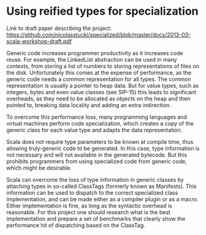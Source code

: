 Using reified types for specialization
======================================

Link to draft paper describing the project: https://github.com/nicolasstucki/specialized/blob/master/docs/2013-03-scala-workshop-draft.pdf

Generic code increases programmer productivity as it increases code reuse. For example, the LinkedList abstraction can be used in many contexts, from storing a list of numbers to storing representations of files on the disk. Unfortunately this comes at the expense of performance, as the generic code needs a common representation for all types. The common representation is usually a pointer to heap data. But for value types, such as integers, bytes and even value classes (see SIP-15) this leads to significant overheads, as they need to be allocated as objects on the heap and then pointed to, breaking data locality and adding an extra indirection.

To overcome this performance loss, many programming languages and virtual machines perform code specialization, which creates a copy of the generic class for each value type and adapts the data representation.

Scala does not require type parameters to be known at compile time, thus allowing truly-generic code to be generated. In this case, type information is not necessary and will not available in the generated bytecode. But this prohibits programmers from using specialized code from generic code, which might be desirable.

Scala can overcome the loss of type information in generic classes by attaching types in so-called ClassTags (formerly known as Manifests). This information can be used to dispatch to the correct specialized class implementation, and can be made either as a compiler plugin or as a macro. Either implementation is fine, as long as the syntactic overhead is reasonable. For this project one should research what is the best implementation and prepare a set of benchmarks that clearly show the performance hit of dispatching based on the ClassTag.

